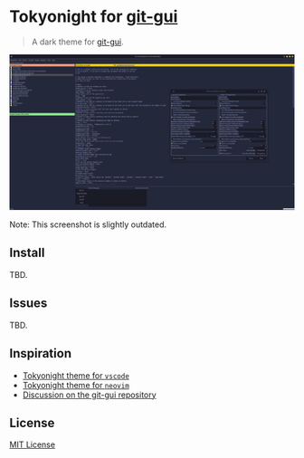 # Tokyonight for [git-gui](https://github.com/prati0100/git-gui)

> A dark theme for [git-gui](https://github.com/prati0100/git-gui).

![Screenshot](./screenshot.png)

Note: This screenshot is slightly outdated.

## Install

TBD.

## Issues

TBD.

## Inspiration

- [Tokyonight theme for `vscode`](https://github.com/enkia/tokyo-night-vscode-theme)
- [Tokyonight theme for `neovim`](https://github.com/folke/tokyonight.nvim)
- [Discussion on the git-gui repository](https://github.com/prati0100/git-gui/issues/64)

## License

[MIT License](./LICENSE)
